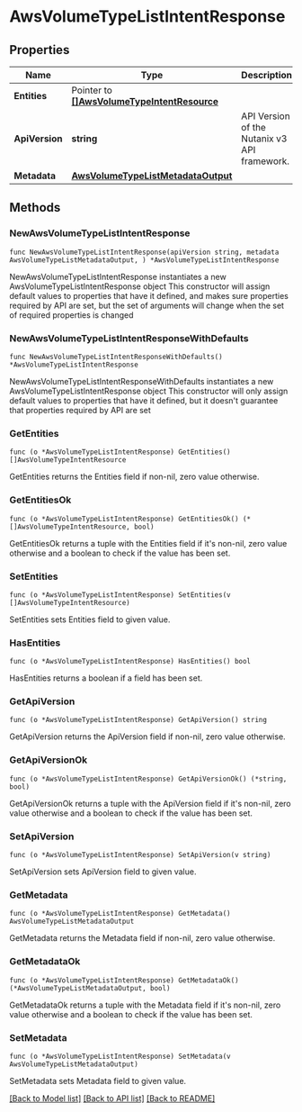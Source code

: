 # AwsVolumeTypeListIntentResponse

## Properties

Name | Type | Description | Notes
------------ | ------------- | ------------- | -------------
**Entities** | Pointer to [**[]AwsVolumeTypeIntentResource**](AwsVolumeTypeIntentResource.md) |  | [optional] 
**ApiVersion** | **string** | API Version of the Nutanix v3 API framework. | [readonly] [default to "3.1.0"]
**Metadata** | [**AwsVolumeTypeListMetadataOutput**](AwsVolumeTypeListMetadataOutput.md) |  | 

## Methods

### NewAwsVolumeTypeListIntentResponse

`func NewAwsVolumeTypeListIntentResponse(apiVersion string, metadata AwsVolumeTypeListMetadataOutput, ) *AwsVolumeTypeListIntentResponse`

NewAwsVolumeTypeListIntentResponse instantiates a new AwsVolumeTypeListIntentResponse object
This constructor will assign default values to properties that have it defined,
and makes sure properties required by API are set, but the set of arguments
will change when the set of required properties is changed

### NewAwsVolumeTypeListIntentResponseWithDefaults

`func NewAwsVolumeTypeListIntentResponseWithDefaults() *AwsVolumeTypeListIntentResponse`

NewAwsVolumeTypeListIntentResponseWithDefaults instantiates a new AwsVolumeTypeListIntentResponse object
This constructor will only assign default values to properties that have it defined,
but it doesn't guarantee that properties required by API are set

### GetEntities

`func (o *AwsVolumeTypeListIntentResponse) GetEntities() []AwsVolumeTypeIntentResource`

GetEntities returns the Entities field if non-nil, zero value otherwise.

### GetEntitiesOk

`func (o *AwsVolumeTypeListIntentResponse) GetEntitiesOk() (*[]AwsVolumeTypeIntentResource, bool)`

GetEntitiesOk returns a tuple with the Entities field if it's non-nil, zero value otherwise
and a boolean to check if the value has been set.

### SetEntities

`func (o *AwsVolumeTypeListIntentResponse) SetEntities(v []AwsVolumeTypeIntentResource)`

SetEntities sets Entities field to given value.

### HasEntities

`func (o *AwsVolumeTypeListIntentResponse) HasEntities() bool`

HasEntities returns a boolean if a field has been set.

### GetApiVersion

`func (o *AwsVolumeTypeListIntentResponse) GetApiVersion() string`

GetApiVersion returns the ApiVersion field if non-nil, zero value otherwise.

### GetApiVersionOk

`func (o *AwsVolumeTypeListIntentResponse) GetApiVersionOk() (*string, bool)`

GetApiVersionOk returns a tuple with the ApiVersion field if it's non-nil, zero value otherwise
and a boolean to check if the value has been set.

### SetApiVersion

`func (o *AwsVolumeTypeListIntentResponse) SetApiVersion(v string)`

SetApiVersion sets ApiVersion field to given value.


### GetMetadata

`func (o *AwsVolumeTypeListIntentResponse) GetMetadata() AwsVolumeTypeListMetadataOutput`

GetMetadata returns the Metadata field if non-nil, zero value otherwise.

### GetMetadataOk

`func (o *AwsVolumeTypeListIntentResponse) GetMetadataOk() (*AwsVolumeTypeListMetadataOutput, bool)`

GetMetadataOk returns a tuple with the Metadata field if it's non-nil, zero value otherwise
and a boolean to check if the value has been set.

### SetMetadata

`func (o *AwsVolumeTypeListIntentResponse) SetMetadata(v AwsVolumeTypeListMetadataOutput)`

SetMetadata sets Metadata field to given value.



[[Back to Model list]](../README.md#documentation-for-models) [[Back to API list]](../README.md#documentation-for-api-endpoints) [[Back to README]](../README.md)


